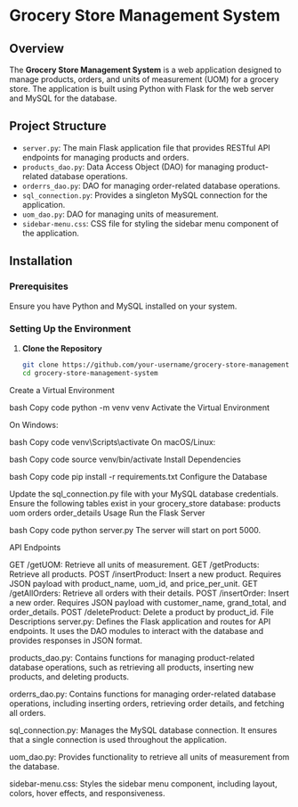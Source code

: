 # Grocery Store Management System

## Overview

The **Grocery Store Management System** is a web application designed to manage products, orders, and units of measurement (UOM) for a grocery store. The application is built using Python with Flask for the web server and MySQL for the database.

## Project Structure

- `server.py`: The main Flask application file that provides RESTful API endpoints for managing products and orders.
- `products_dao.py`: Data Access Object (DAO) for managing product-related database operations.
- `orderrs_dao.py`: DAO for managing order-related database operations.
- `sql_connection.py`: Provides a singleton MySQL connection for the application.
- `uom_dao.py`: DAO for managing units of measurement.
- `sidebar-menu.css`: CSS file for styling the sidebar menu component of the application.

## Installation

### Prerequisites

Ensure you have Python and MySQL installed on your system.

### Setting Up the Environment

1. **Clone the Repository**

   ```bash
   git clone https://github.com/your-username/grocery-store-management-system.git
   cd grocery-store-management-system
Create a Virtual Environment

bash
Copy code
python -m venv venv
Activate the Virtual Environment

On Windows:

bash
Copy code
venv\Scripts\activate
On macOS/Linux:

bash
Copy code
source venv/bin/activate
Install Dependencies

bash
Copy code
pip install -r requirements.txt
Configure the Database

Update the sql_connection.py file with your MySQL database credentials.
Ensure the following tables exist in your grocery_store database:
products
uom
orders
order_details
Usage
Run the Flask Server

bash
Copy code
python server.py
The server will start on port 5000.

API Endpoints

GET /getUOM: Retrieve all units of measurement.
GET /getProducts: Retrieve all products.
POST /insertProduct: Insert a new product. Requires JSON payload with product_name, uom_id, and price_per_unit.
GET /getAllOrders: Retrieve all orders with their details.
POST /insertOrder: Insert a new order. Requires JSON payload with customer_name, grand_total, and order_details.
POST /deleteProduct: Delete a product by product_id.
File Descriptions
server.py: Defines the Flask application and routes for API endpoints. It uses the DAO modules to interact with the database and provides responses in JSON format.

products_dao.py: Contains functions for managing product-related database operations, such as retrieving all products, inserting new products, and deleting products.

orderrs_dao.py: Contains functions for managing order-related database operations, including inserting orders, retrieving order details, and fetching all orders.

sql_connection.py: Manages the MySQL database connection. It ensures that a single connection is used throughout the application.

uom_dao.py: Provides functionality to retrieve all units of measurement from the database.

sidebar-menu.css: Styles the sidebar menu component, including layout, colors, hover effects, and responsiveness.

